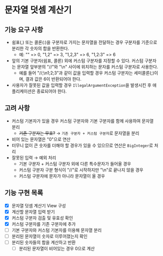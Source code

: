 # 문자열 덧셈 계산기

## 기능 요구 사항
- 쉼표(,) 또는 콜론(:)을 구분자로 가지는 문자열을 전달하는 경우 구분자를 기준으로 분리한 각 숫자의 합을 반환한다.
    - 예: "" => 0, "1,2" => 3, "1,2,3" => 6, "1,2:3" => 6
- 앞의 기본 구분자(쉼표, 콜론) 외에 커스텀 구분자를 지정할 수 있다. 커스텀 구분자는 문자열 앞부분의 "//"와 "\n" 사이에 위치하는 문자를 커스텀 구분자로 사용한다.
    - 예를 들어 "//;\n1;2;3"과 같이 값을 입력할 경우 커스텀 구분자는 세미콜론(;)이며, 결과 값은 6이 반환되어야 한다.
- 사용자가 잘못된 값을 입력할 경우 `IllegalArgumentException`을 발생시킨 후 애플리케이션은 종료되어야 한다.

## 고려 사항
- 커스텀 기본자가 있을 경우 커스텀 구분자와 기본 구분자를 함께 사용하여 문자열 분리
  - ~~기존 구분자는 무효?~~ &rarr; `기존 구분자 + 커스텀 구분자`로 문자열을 분리
- 비어 있는 문자열은 "0"으로 연산
- 터무니 없이 큰 숫자를 더해야 할 경우가 있을 수 있으므로 연산은 `BigInteger`로 처리
- 잘못된 입력 &rarr; 예외 처리
  - 기본 구분자 + 커스텀 구분자 외에 다른 특수문자가 들어올 경우
  - 커스텀 구분자 구분 형식이 "//"로 시작하지만 "\n"로 끝나지 않을 경우
  - 커스텀 구분자에 문자가 아니라 문자열이 올 경우

## 기능 구현 목록
- [x] 문자열 덧셈 계산기 View 구성
- [x] 계산할 문자열 입력 받기
- [x] 커스텀 구분자 검출 및 유효성 확인
- [x] 커스텀 구분자를 기존 구분자에 추가
- [ ] 기본 구분자와 커스텀 기본자를 이용해 문자열 분리
- [ ] 분리된 문자열이 숫자로 이루어졌는지 확인
- [ ] 분리된 숫자들의 합을 계산하고 반환
  - [ ] 분리된 문자열이 비어있는 경우 0으로 계산